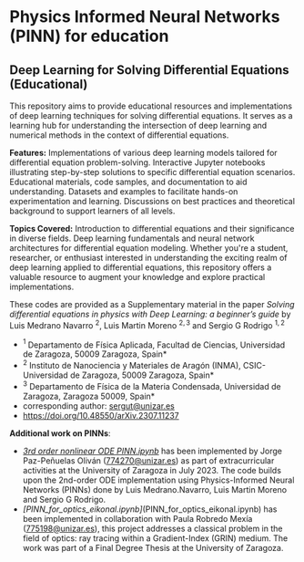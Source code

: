 # Physics Informed Neural Networks (PINN) for education
Deep Learning for Solving Differential Equations (Educational)
---
This repository aims to provide educational resources and implementations of deep learning techniques for solving differential equations. It serves as a learning hub for understanding the intersection of deep learning and numerical methods in the context of differential equations.

**Features:**
Implementations of various deep learning models tailored for differential equation problem-solving.
Interactive Jupyter notebooks illustrating step-by-step solutions to specific differential equation scenarios.
Educational materials, code samples, and documentation to aid understanding.
Datasets and examples to facilitate hands-on experimentation and learning.
Discussions on best practices and theoretical background to support learners of all levels.

**Topics Covered:**
Introduction to differential equations and their significance in diverse fields.
Deep learning fundamentals and neural network architectures for differential equation modeling.
Whether you're a student, researcher, or enthusiast interested in understanding the exciting realm of deep learning applied to differential equations, this repository offers a valuable resource to augment your knowledge and explore practical implementations. 

These codes are provided as a Supplementary material in the paper  *Solving differential equations in physics with Deep Learning: a beginner’s guide* 
by Luis Medrano Navarro $^2$, Luis Martin Moreno $^{2,3}$ and Sergio G Rodrigo $^{1,2}$

+ $^1$ Departamento de Física Aplicada, Facultad de Ciencias, Universidad de
Zaragoza, 50009 Zaragoza, Spain*
+ $^2$ Instituto de Nanociencia y Materiales de Aragón (INMA), CSIC-Universidad de Zaragoza, 50009 Zaragoza, Spain*
+ $^3$ Departamento de Física de la Materia Condensada, Universidad de Zaragoza, Zaragoza 50009, Spain*
+ corresponding author: sergut@unizar.es
+ https://doi.org/10.48550/arXiv.2307.11237

**Additional work on PINNs**:
+ *[3rd order nonlinear ODE PINN.ipynb](PINN_for_optics_eikonal.ipynb)* has been implemented by Jorge Paz-Peñuelas Oliván (774270@unizar.es) as part of extracurricular activities at the University of Zaragoza in July 2023. The code builds upon the 2nd-order ODE implementation using Physics-Informed Neural Networks (PINNs) done by Luis Medrano.Navarro, Luis Martin Moreno and Sergio G Rodrigo.
+ *[PINN_for_optics_eikonal.ipynb]*(PINN_for_optics_eikonal.ipynb) has been implemented in collaboration with Paula Robredo Mexía (775198@unizar.es), this project addresses a classical problem in the field of optics: ray tracing within a Gradient-Index (GRIN) medium. The work was part of a Final Degree Thesis at the University of Zaragoza.
